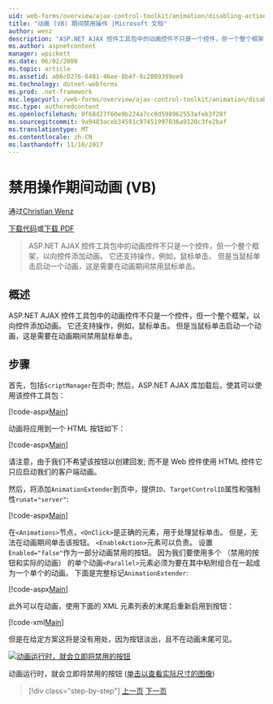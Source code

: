 ```yaml
---
uid: web-forms/overview/ajax-control-toolkit/animation/disabling-actions-during-animation-vb
title: "动画 (VB) 期间禁用操作 |Microsoft 文档"
author: wenz
description: "ASP.NET AJAX 控件工具包中的动画控件不只是一个控件，但一个整个框架，以向控件添加动画。 它还支持操作..."
ms.author: aspnetcontent
manager: wpickett
ms.date: 06/02/2008
ms.topic: article
ms.assetid: a86c0276-6481-46ee-8b4f-8c2009399ee9
ms.technology: dotnet-webforms
ms.prod: .net-framework
msc.legacyurl: /web-forms/overview/ajax-control-toolkit/animation/disabling-actions-during-animation-vb
msc.type: authoredcontent
ms.openlocfilehash: 0f68d27f60e9b224a7cc0d598962553afeb3f28f
ms.sourcegitcommit: 9a9483aceb34591c97451997036a9120c3fe2baf
ms.translationtype: MT
ms.contentlocale: zh-CN
ms.lasthandoff: 11/10/2017
---
```

<a name="disabling-actions-during-animation-vb"></a>禁用操作期间动画 (VB)
====================
通过[Christian Wenz](https://github.com/wenz)

[下载代码](http://download.microsoft.com/download/f/9/a/f9a26acd-8df4-4484-8a18-199e4598f411/Animation7.vb.zip)或[下载 PDF](http://download.microsoft.com/download/6/7/1/6718d452-ff89-4d3f-a90e-c74ec2d636a3/animation7VB.pdf)

> ASP.NET AJAX 控件工具包中的动画控件不只是一个控件，但一个整个框架，以向控件添加动画。 它还支持操作，例如，鼠标单击。 但是当鼠标单击启动一个动画，这是需要在动画期间禁用鼠标单击。


## <a name="overview"></a>概述

ASP.NET AJAX 控件工具包中的动画控件不只是一个控件，但一个整个框架，以向控件添加动画。 它还支持操作，例如，鼠标单击。 但是当鼠标单击启动一个动画，这是需要在动画期间禁用鼠标单击。

## <a name="steps"></a>步骤

首先，包括`ScriptManager`在页中; 然后，ASP.NET AJAX 库加载后，使其可以使用该控件工具包：

[!code-aspx[Main](disabling-actions-during-animation-vb/samples/sample1.aspx)]

动画将应用到一个 HTML 按钮如下：

[!code-aspx[Main](disabling-actions-during-animation-vb/samples/sample2.aspx)]

请注意，由于我们不希望该按钮以创建回发; 而不是 Web 控件使用 HTML 控件它只应启动我们的客户端动画。

然后，将添加`AnimationExtender`到页中，提供`ID`、`TargetControlID`属性和强制性`runat="server"`:

[!code-aspx[Main](disabling-actions-during-animation-vb/samples/sample3.aspx)]

在`<Animations>`节点，`<OnClick>`是正确的元素，用于处理鼠标单击。 但是，无法在动画期间单击该按钮。 `<EnableAction>`元素可以负责。 设置`Enabled="false"`作为一部分动画禁用的按钮。 因为我们要使用多个 （禁用的按钮和实际的动画） 的单个动画`<Parallel>`元素必须为要在其中粘附组合在一起成为一个单个的动画。 下面是完整标记`AnimationExtender`:

[!code-aspx[Main](disabling-actions-during-animation-vb/samples/sample4.aspx)]

此外可以在动画，使用下面的 XML 元素列表的末尾后重新启用到按钮：

[!code-xml[Main](disabling-actions-during-animation-vb/samples/sample5.xml)]

但是在给定方案这将是没有用处，因为按钮淡出，且不在动画末尾可见。


[![动画运行时，就会立即将禁用的按钮](disabling-actions-during-animation-vb/_static/image2.png)](disabling-actions-during-animation-vb/_static/image1.png)

动画运行时，就会立即将禁用的按钮 ([单击以查看实际尺寸的图像](disabling-actions-during-animation-vb/_static/image3.png))

>[!div class="step-by-step"]
[上一页](animating-in-response-to-user-interaction-vb.md)
[下一页](triggering-an-animation-in-another-control-vb.md)
